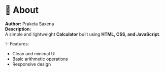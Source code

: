 # 📘 About

**Author:** Praketa Saxena  
**Description:**  
A simple and lightweight **Calculator** built using **HTML, CSS, and JavaScript**.  

✨ Features:
- Clean and minimal UI  
- Basic arithmetic operations  
- Responsive design  
